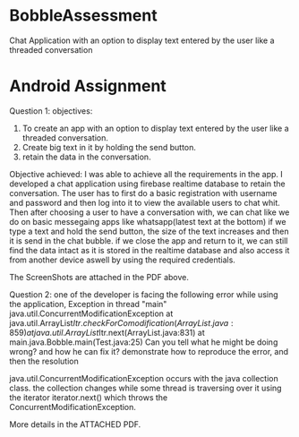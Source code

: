 # BobbleAssessment
Chat Application with an option to display text entered by the user like a threaded conversation 
# Android Assignment

Question 1:
 objectives:
  1. To create an app with an option to display text entered by the user like a threaded conversation.
  2. Create big text in it by holding the send button.
  3. retain the data in the conversation.
 
 Objective achieved:
 I was able to achieve all the requirements in the app. I developed a chat application using firebase realtime database to retain the conversation.
 The user has to first do a basic registration with username and password and then log into it to view the available users to chat whit.
 Then after choosing a user to  have a conversation with, we can chat like we do on basic messegaing apps like whatsapp(latest text at the bottom)
 if we type a text and hold the send button, the size of the text increases and then it is send in the chat bubble.
 if we close the app and return to it, we can still find the data intact as it is stored in the realtime database and also access it from another device aswell by using the required credentials.
 
 The ScreenShots are attached in the PDF above.
 
Question 2:
  one of the developer is facing the following error while using the application,
  Exception in thread "main" java.util.ConcurrentModificationException
    at java.util.ArrayList$Itr.checkForComodification(ArrayList.java:859)
    at java.util.ArrayList$Itr.next(ArrayList.java:831)
    at main.java.Bobble.main(Test.java:25)
  Can you tell what he might be doing wrong? and how he can fix it? demonstrate how to
  reproduce the error, and then the resolution

java.util.ConcurrentModificationException occurs with the java collection class. the collection changes while some thread is traversing over it using the iterator iterator.next() which throws the ConcurrentModificationException.

More details in the ATTACHED PDF.
  
